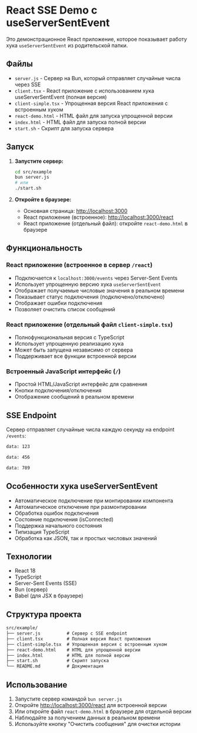 # React SSE Demo с useServerSentEvent

Это демонстрационное React приложение, которое показывает работу хука `useServerSentEvent` из родительской папки.

## Файлы

- `server.js` - Сервер на Bun, который отправляет случайные числа через SSE
- `client.tsx` - React приложение с использованием хука useServerSentEvent (полная версия)
- `client-simple.tsx` - Упрощенная версия React приложения с встроенным хуком
- `react-demo.html` - HTML файл для запуска упрощенной версии
- `index.html` - HTML файл для запуска полной версии
- `start.sh` - Скрипт для запуска сервера

## Запуск

1. **Запустите сервер:**

   ```bash
   cd src/example
   bun server.js
   # или
   ./start.sh
   ```

2. **Откройте в браузере:**
   - Основная страница: <http://localhost:3000>
   - React приложение (встроенное): <http://localhost:3000/react>
   - React приложение (отдельный файл): откройте `react-demo.html` в браузере

## Функциональность

### React приложение (встроенное в сервер `/react`)

- Подключается к `localhost:3000/events` через Server-Sent Events
- Использует упрощенную версию хука `useServerSentEvent`
- Отображает получаемые числовые значения в реальном времени
- Показывает статус подключения (подключено/отключено)
- Отображает ошибки подключения
- Позволяет очистить список сообщений

### React приложение (отдельный файл `client-simple.tsx`)

- Полнофункциональная версия с TypeScript
- Использует упрощенную реализацию хука
- Может быть запущена независимо от сервера
- Поддерживает все функции встроенной версии

### Встроенный JavaScript интерфейс (`/`)

- Простой HTML/JavaScript интерфейс для сравнения
- Кнопки подключения/отключения
- Отображение сообщений в реальном времени

## SSE Endpoint

Сервер отправляет случайные числа каждую секунду на endpoint `/events`:

```sh
data: 123

data: 456

data: 789
```

## Особенности хука useServerSentEvent

- Автоматическое подключение при монтировании компонента
- Автоматическое отключение при размонтировании
- Обработка ошибок подключения
- Состояние подключения (isConnected)
- Поддержка начального состояния
- Типизация TypeScript
- Обработка как JSON, так и простых числовых значений

## Технологии

- React 18
- TypeScript
- Server-Sent Events (SSE)
- Bun (сервер)
- Babel (для JSX в браузере)

## Структура проекта

```txt
src/example/
├── server.js          # Сервер с SSE endpoint
├── client.tsx         # Полная версия React приложения
├── client-simple.tsx  # Упрощенная версия с встроенным хуком
├── react-demo.html    # HTML для упрощенной версии
├── index.html         # HTML для полной версии
├── start.sh           # Скрипт запуска
└── README.md          # Документация
```

## Использование

1. Запустите сервер командой `bun server.js`
2. Откройте <http://localhost:3000/react> для встроенной версии
3. Или откройте файл `react-demo.html` в браузере для отдельной версии
4. Наблюдайте за получением данных в реальном времени
5. Используйте кнопку "Очистить сообщения" для очистки истории
